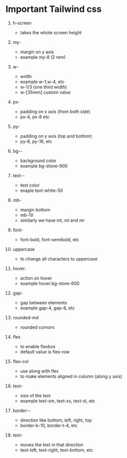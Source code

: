 # Important Tailwind css

1. h-screen
   - takes the whole screen height

2. my-<number>
   - margin on y axis
   - example my-8 (2 rem)

3. w-<number>
   - width
   - example w-1,w-4, etc
   - w-1/3 (one third width)
   - w-[35rem]  custom value

4. px-<number>
   - padding on x axis (from both side)
   - px-4, px-8 etc

5. py-<number>
   - padding on y axis (top and bottom)
   - py-8, py-16, etc
   
6. bg-<color>-<number>
   - background color
   - example bg-stone-900 

7. text-<color>-<number>
   - text color
   - exaple text-white-50

8. mb-<number>
   - margin bottom
   - mb-10
   - similarly we have mt, ml and mr

9. font-<font-size>
   - font-bold, font-semibold, etc

10. uppercase
    - to change all characters to uppercase

11. hover:<css>
    - action on hover
    - example hover:bg-store-600

12. gap-<number>
    -  gap between elements
    -  example gap-4, gap-8, etc

13. rounded-md
    - rounded cornors

14. flex
    - to enable flexbox
    - default value is flex-row

15. flex-col
    - use along with flex
    - to make elements aligned in column (along y axis)

16. text-<size>
    - size of the text
    - example text-sm, text-xs, text-xl, etc

17. border-<direction>-<size>
    - direction like bottom, left, right, top
    - border-b-10, border-t-4, etc

18. text-<direction>
    - moves the text in that direction
    - text-left, text-right, text-bottom, etc